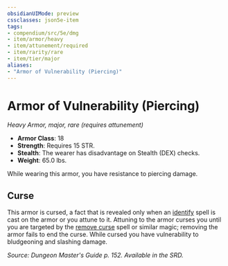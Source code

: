 ```yaml
---
obsidianUIMode: preview
cssclasses: json5e-item
tags:
- compendium/src/5e/dmg
- item/armor/heavy
- item/attunement/required
- item/rarity/rare
- item/tier/major
aliases: 
- "Armor of Vulnerability (Piercing)"
---
```

# Armor of Vulnerability (Piercing)
*Heavy Armor, major, rare (requires attunement)*  

- **Armor Class**: 18
- **Strength**: Requires 15 STR.
- **Stealth**: The wearer has disadvantage on Stealth (DEX) checks.
- **Weight**: 65.0 lbs.

While wearing this armor, you have resistance to piercing damage.

## Curse

This armor is cursed, a fact that is revealed only when an [identify](identify.md) spell is cast on the armor or you attune to it. Attuning to the armor curses you until you are targeted by the [remove curse](remove-curse.md) spell or similar magic; removing the armor fails to end the curse. While cursed you have vulnerability to bludgeoning and slashing damage.

*Source: Dungeon Master's Guide p. 152. Available in the SRD.*